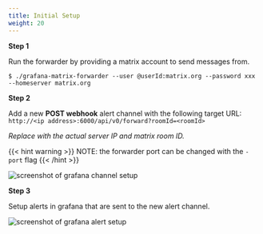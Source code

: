 ```yaml
---
title: Initial Setup
weight: 20
---
```


**Step 1**

Run the forwarder by providing a matrix account to send messages from.

```
$ ./grafana-matrix-forwarder --user @userId:matrix.org --password xxx --homeserver matrix.org
```

**Step 2**

Add a new **POST webhook** alert channel with the following target URL: `http://<ip address>:6000/api/v0/forward?roomId=<roomId>`

*Replace with the actual server IP and matrix room ID.*

{{< hint warning >}}
NOTE: the forwarder port can be changed with the `-port` flag
{{< /hint >}}

![screenshot of grafana channel setup](img/grafanaChannelSetup.png)

**Step 3**

Setup alerts in grafana that are sent to the new alert channel.

![screenshot of grafana alert setup](img/grafanaAlertSetup.png)
